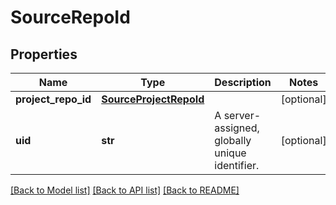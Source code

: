 # SourceRepoId

## Properties
Name | Type | Description | Notes
------------ | ------------- | ------------- | -------------
**project_repo_id** | [**SourceProjectRepoId**](SourceProjectRepoId.md) |  | [optional] 
**uid** | **str** | A server-assigned, globally unique identifier. | [optional] 

[[Back to Model list]](../README.md#documentation-for-models) [[Back to API list]](../README.md#documentation-for-api-endpoints) [[Back to README]](../README.md)


